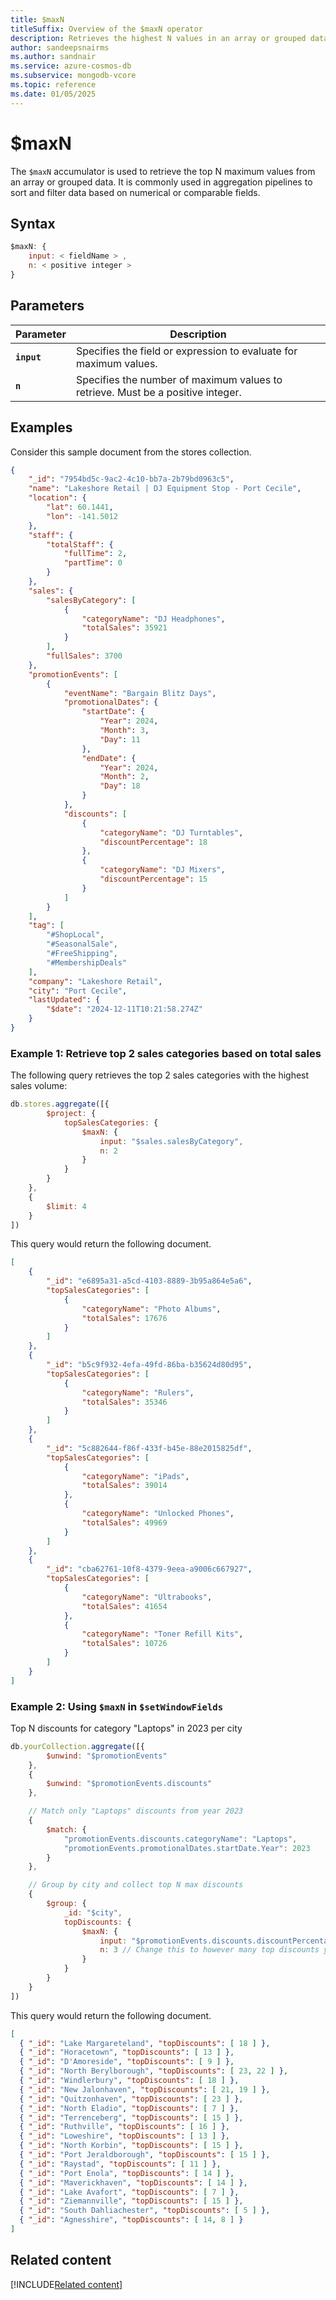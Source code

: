 ```yaml
---
title: $maxN
titleSuffix: Overview of the $maxN operator
description: Retrieves the highest N values in an array or grouped data.
author: sandeepsnairms
ms.author: sandnair
ms.service: azure-cosmos-db
ms.subservice: mongodb-vcore
ms.topic: reference
ms.date: 01/05/2025
---
```


# $maxN

The `$maxN` accumulator is used to retrieve the top N maximum values from an array or grouped data. It is commonly used in aggregation pipelines to sort and filter data based on numerical or comparable fields.

## Syntax
```javascript
$maxN: {
    input: < fieldName > ,
    n: < positive integer >
}
```

## Parameters  
| Parameter | Description |
| --- | --- |
| **`input`** | Specifies the field or expression to evaluate for maximum values. |
| **`n`** | Specifies the number of maximum values to retrieve. Must be a positive integer. |

## Examples

Consider this sample document from the stores collection.

```json
{
    "_id": "7954bd5c-9ac2-4c10-bb7a-2b79bd0963c5",
    "name": "Lakeshore Retail | DJ Equipment Stop - Port Cecile",
    "location": {
        "lat": 60.1441,
        "lon": -141.5012
    },
    "staff": {
        "totalStaff": {
            "fullTime": 2,
            "partTime": 0
        }
    },
    "sales": {
        "salesByCategory": [
            {
                "categoryName": "DJ Headphones",
                "totalSales": 35921
            }
        ],
        "fullSales": 3700
    },
    "promotionEvents": [
        {
            "eventName": "Bargain Blitz Days",
            "promotionalDates": {
                "startDate": {
                    "Year": 2024,
                    "Month": 3,
                    "Day": 11
                },
                "endDate": {
                    "Year": 2024,
                    "Month": 2,
                    "Day": 18
                }
            },
            "discounts": [
                {
                    "categoryName": "DJ Turntables",
                    "discountPercentage": 18
                },
                {
                    "categoryName": "DJ Mixers",
                    "discountPercentage": 15
                }
            ]
        }
    ],
    "tag": [
        "#ShopLocal",
        "#SeasonalSale",
        "#FreeShipping",
        "#MembershipDeals"
    ],
    "company": "Lakeshore Retail",
    "city": "Port Cecile",
    "lastUpdated": {
        "$date": "2024-12-11T10:21:58.274Z"
    }
}
```

### Example 1: Retrieve top 2 sales categories based on total sales

The following query retrieves the top 2 sales categories with the highest sales volume:

```javascript
db.stores.aggregate([{
        $project: {
            topSalesCategories: {
                $maxN: {
                    input: "$sales.salesByCategory",
                    n: 2
                }
            }
        }
    },
    {
        $limit: 4
    }
])
```

This query would return the following document.

```json
[
    {
        "_id": "e6895a31-a5cd-4103-8889-3b95a864e5a6",
        "topSalesCategories": [
            {
                "categoryName": "Photo Albums",
                "totalSales": 17676
            }
        ]
    },
    {
        "_id": "b5c9f932-4efa-49fd-86ba-b35624d80d95",
        "topSalesCategories": [
            {
                "categoryName": "Rulers",
                "totalSales": 35346
            }
        ]
    },
    {
        "_id": "5c882644-f86f-433f-b45e-88e2015825df",
        "topSalesCategories": [
            {
                "categoryName": "iPads",
                "totalSales": 39014
            },
            {
                "categoryName": "Unlocked Phones",
                "totalSales": 49969
            }
        ]
    },
    {
        "_id": "cba62761-10f8-4379-9eea-a9006c667927",
        "topSalesCategories": [
            {
                "categoryName": "Ultrabooks",
                "totalSales": 41654
            },
            {
                "categoryName": "Toner Refill Kits",
                "totalSales": 10726
            }
        ]
    }
]
```

### Example 2: Using `$maxN` in `$setWindowFields`

Top N discounts for category "Laptops" in 2023 per city

```javascript
db.yourCollection.aggregate([{
        $unwind: "$promotionEvents"
    },
    {
        $unwind: "$promotionEvents.discounts"
    },

    // Match only "Laptops" discounts from year 2023
    {
        $match: {
            "promotionEvents.discounts.categoryName": "Laptops",
            "promotionEvents.promotionalDates.startDate.Year": 2023
        }
    },

    // Group by city and collect top N max discounts
    {
        $group: {
            _id: "$city",
            topDiscounts: {
                $maxN: {
                    input: "$promotionEvents.discounts.discountPercentage",
                    n: 3 // Change this to however many top discounts you want
                }
            }
        }
    }
])
```

This query would return the following document.

```json
[
  { "_id": "Lake Margareteland", "topDiscounts": [ 18 ] },
  { "_id": "Horacetown", "topDiscounts": [ 13 ] },
  { "_id": "D'Amoreside", "topDiscounts": [ 9 ] },
  { "_id": "North Berylborough", "topDiscounts": [ 23, 22 ] },
  { "_id": "Windlerbury", "topDiscounts": [ 18 ] },
  { "_id": "New Jalonhaven", "topDiscounts": [ 21, 19 ] },
  { "_id": "Quitzonhaven", "topDiscounts": [ 23 ] },
  { "_id": "North Eladio", "topDiscounts": [ 7 ] },
  { "_id": "Terrenceberg", "topDiscounts": [ 15 ] },
  { "_id": "Ruthville", "topDiscounts": [ 16 ] },
  { "_id": "Loweshire", "topDiscounts": [ 13 ] },
  { "_id": "North Korbin", "topDiscounts": [ 15 ] },
  { "_id": "Port Jeraldborough", "topDiscounts": [ 15 ] },
  { "_id": "Raystad", "topDiscounts": [ 11 ] },
  { "_id": "Port Enola", "topDiscounts": [ 14 ] },
  { "_id": "Maverickhaven", "topDiscounts": [ 14 ] },
  { "_id": "Lake Avafort", "topDiscounts": [ 7 ] },
  { "_id": "Ziemannville", "topDiscounts": [ 15 ] },
  { "_id": "South Dahliachester", "topDiscounts": [ 5 ] },
  { "_id": "Agnesshire", "topDiscounts": [ 14, 8 ] }
]
```

## Related content
[!INCLUDE[Related content](../includes/related-content.md)]
